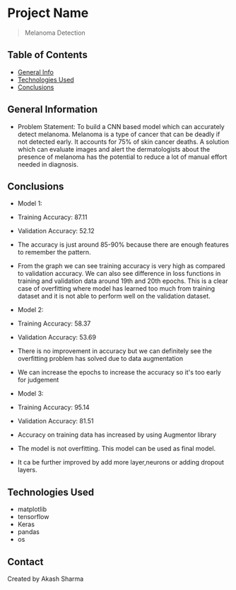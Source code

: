 # Project Name
> Melanoma Detection


## Table of Contents
* [General Info](#general-information)
* [Technologies Used](#technologies-used)
* [Conclusions](#conclusions)

## General Information
- Problem Statement: To build a CNN based model which can accurately detect melanoma. Melanoma is a type of cancer that can be deadly if not detected early. It accounts for 75% of skin cancer deaths. A solution which can evaluate images and alert the dermatologists about the presence of melanoma has the potential to reduce a lot of manual effort needed in diagnosis.

## Conclusions
- Model 1:
- Training Accuracy: 87.11
- Validation Accuracy: 52.12
- The accuracy is just around 85-90% because there are enough features to remember the pattern.
- From the graph we can see training accuracy is very high as compared to validation accuracy. We can also see difference in loss functions in training and validation data around 19th and 20th epochs. This is a clear case of overfitting where model has learned too much from training dataset and it is not able to perform well on the validation dataset.

- Model 2:
- Training Accuracy: 58.37
- Validation Accuracy: 53.69
- There is no improvement in accuracy but we can definitely see the overfitting problem has solved due to data augmentation
- We can increase the epochs to increase the accuracy so it's too early for judgement

- Model 3:
- Training Accuracy: 95.14
- Validation Accuracy: 81.51
- Accuracy on training data has increased by using Augmentor library
- The model is not overfitting. This model can be used as final model.
- It ca be further improved by add more layer,neurons or adding dropout layers.


## Technologies Used
- matplotlib
- tensorflow
- Keras
- pandas
- os


## Contact
Created by Akash Sharma


<!-- Optional -->
<!-- ## License -->
<!-- This project is open source and available under the [... License](). -->

<!-- You don't have to include all sections - just the one's relevant to your project -->